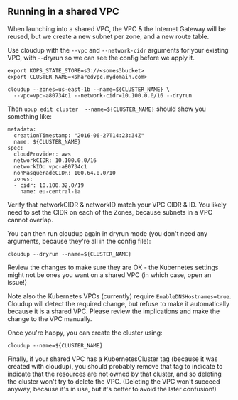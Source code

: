 ## Running in a shared VPC

When launching into a shared VPC, the VPC & the Internet Gateway will be reused, but we create a new subnet per zone,
and a new route table.

Use cloudup with the `--vpc` and `--network-cidr` arguments for your existing VPC, with --dryrun so we can see the
config before we apply it.


```
export KOPS_STATE_STORE=s3://<somes3bucket>
export CLUSTER_NAME=<sharedvpc.mydomain.com>

cloudup --zones=us-east-1b --name=${CLUSTER_NAME} \
  --vpc=vpc-a80734c1 --network-cidr=10.100.0.0/16 --dryrun
```

Then `upup edit cluster  --name=${CLUSTER_NAME}` should show you something like:

```
metadata:
  creationTimestamp: "2016-06-27T14:23:34Z"
  name: ${CLUSTER_NAME}
spec:
  cloudProvider: aws
  networkCIDR: 10.100.0.0/16
  networkID: vpc-a80734c1
  nonMasqueradeCIDR: 100.64.0.0/10
  zones:
  - cidr: 10.100.32.0/19
    name: eu-central-1a
```


Verify that networkCIDR & networkID match your VPC CIDR & ID.  You likely need to set the CIDR on each of the Zones,
because subnets in a VPC cannot overlap.


You can then run cloudup again in dryrun mode (you don't need any arguments, because they're all in the config file):

```
cloudup --dryrun --name=${CLUSTER_NAME}
```

Review the changes to make sure they are OK -  the Kubernetes settings might not be ones you want on a shared VPC (in which case,
open an issue!)

Note also the Kubernetes VPCs (currently) require `EnableDNSHostnames=true`.  Cloudup will detect the required change,
 but refuse to make it automatically because it is a shared VPC.  Please review the implications and make the change
 to the VPC manually.

Once you're happy, you can create the cluster using:

```
cloudup --name=${CLUSTER_NAME}
```


Finally, if your shared VPC has a KubernetesCluster tag (because it was created with cloudup), you should
probably remove that tag to indicate to indicate that the resources are not owned by that cluster, and so
deleting the cluster won't try to delete the VPC.  (Deleting the VPC won't succeed anyway, because it's in use,
but it's better to avoid the later confusion!)
